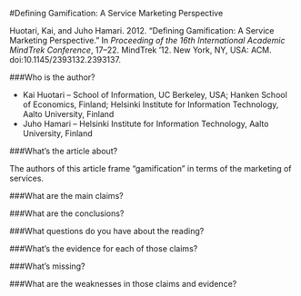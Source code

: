 #Defining Gamification: A Service Marketing Perspective

Huotari, Kai, and Juho Hamari. 2012. “Defining Gamification: A Service Marketing Perspective.” In *Proceeding of the 16th International Academic MindTrek Conference*, 17–22. MindTrek ’12. New York, NY, USA: ACM. doi:10.1145/2393132.2393137.

###Who is the author?

* Kai Huotari &ndash; School of Information, UC Berkeley, USA; Hanken School of Economics, Finland; Helsinki Institute for Information Technology, Aalto University, Finland
* Juho Hamari &ndash; Helsinki Institute for Information Technology, Aalto University, Finland

###What’s the article about?

The authors of this article frame “gamification” in terms of the marketing of services.




###What are the main claims?

###What are the conclusions?

###What questions do you have about the reading?




###What’s the evidence for each of those claims?








###What’s missing?

###What are the weaknesses in those claims and evidence?


